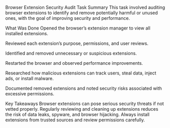 Browser Extension Security Audit Task Summary This task involved auditing browser extensions to identify and remove potentially harmful or unused ones, with the goal of improving security and performance.

What Was Done Opened the browser’s extension manager to view all installed extensions.

Reviewed each extension’s purpose, permissions, and user reviews.

Identified and removed unnecessary or suspicious extensions.

Restarted the browser and observed performance improvements.

Researched how malicious extensions can track users, steal data, inject ads, or install malware.

Documented removed extensions and noted security risks associated with excessive permissions.

Key Takeaways Browser extensions can pose serious security threats if not vetted properly. Regularly reviewing and cleaning up extensions reduces the risk of data leaks, spyware, and browser hijacking. Always install extensions from trusted sources and review permissions carefully.
